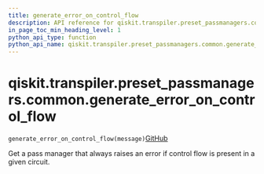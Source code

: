 ```yaml
---
title: generate_error_on_control_flow
description: API reference for qiskit.transpiler.preset_passmanagers.common.generate_error_on_control_flow
in_page_toc_min_heading_level: 1
python_api_type: function
python_api_name: qiskit.transpiler.preset_passmanagers.common.generate_error_on_control_flow
---
```


<span id="qiskit-transpiler-preset-passmanagers-common-generate-error-on-control-flow" />

# qiskit.transpiler.preset\_passmanagers.common.generate\_error\_on\_control\_flow

<span id="qiskit.transpiler.preset_passmanagers.common.generate_error_on_control_flow" />

`generate_error_on_control_flow(message)`[GitHub](https://github.com/qiskit/qiskit/tree/stable/0.24/qiskit/transpiler/preset_passmanagers/common.py "view source code")

Get a pass manager that always raises an error if control flow is present in a given circuit.

